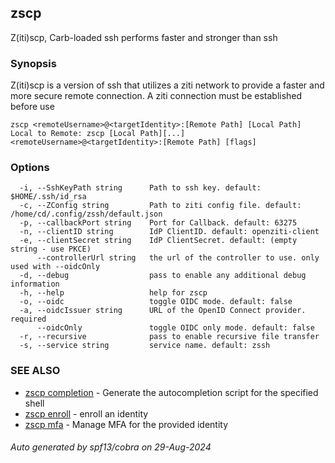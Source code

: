 ## zscp

Z(iti)scp, Carb-loaded ssh performs faster and stronger than ssh

### Synopsis

Z(iti)scp is a version of ssh that utilizes a ziti network to provide a faster and more secure remote connection. A ziti connection must be established before use

```
zscp <remoteUsername>@<targetIdentity>:[Remote Path] [Local Path]
Local to Remote: zscp [Local Path][...] <remoteUsername>@<targetIdentity>:[Remote Path] [flags]
```

### Options

```
  -i, --SshKeyPath string      Path to ssh key. default: $HOME/.ssh/id_rsa
  -c, --ZConfig string         Path to ziti config file. default: /home/cd/.config/zssh/default.json
  -p, --callbackPort string    Port for Callback. default: 63275
  -n, --clientID string        IdP ClientID. default: openziti-client
  -e, --clientSecret string    IdP ClientSecret. default: (empty string - use PKCE)
      --controllerUrl string   the url of the controller to use. only used with --oidcOnly
  -d, --debug                  pass to enable any additional debug information
  -h, --help                   help for zscp
  -o, --oidc                   toggle OIDC mode. default: false
  -a, --oidcIssuer string      URL of the OpenID Connect provider. required
      --oidcOnly               toggle OIDC only mode. default: false
  -r, --recursive              pass to enable recursive file transfer
  -s, --service string         service name. default: zssh
```

### SEE ALSO

* [zscp completion](completion/completion.md)	 - Generate the autocompletion script for the specified shell
* [zscp enroll](enroll/enroll.md)	 - enroll an identity
* [zscp mfa](mfa/mfa.md)	 - Manage MFA for the provided identity

###### Auto generated by spf13/cobra on 29-Aug-2024
